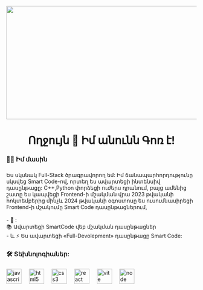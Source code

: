 <br clear="both">

<div align="center">
  <img height="300" width="600" src="https://skills-land.ru/img/22369745.jpg"  />
</div>

###

<h1 align="center">Ողջույն 👋 Իմ անունն Գոռ է!</h1>

###

###

###

<h3 align="left">👩‍💻 Իմ մասին</h3>

###

<p align="left">Ես սկսնակ Full-Stack ծրագրավորող եմ: Իմ ճանապարհորդությունը սկսվեց Smart Code-ով, որտեղ ես ավարտեցի ինտենսիվ դասընթացը: C++,Python փորձեցի ուժերս դրանում, բայց ամենից շատը ես կապվեցի Frontend-ի մշակման վրա 2023 թվականի հոկտեմբերից մինչև 2024 թվականի օգոստոսը ես ուսումնասիրեցի Frontend-ի մշակումը Smart Code դասընթացներում, <br><br>- 🔭 :<br> 📚 Ավարտեցի SmartCode վեբ մշակման դասընթացներ <br>- և ⚡ Ես ավարտեցի «Full-Devolepment» դասընթացը Smart Code:</p>

###

###

###

<h3 align="left">🛠 Տեխնոլոգիաներ:</h3>

###

<div align="left">
  <img src="https://cdn.jsdelivr.net/gh/devicons/devicon/icons/javascript/javascript-original.svg" height="40" alt="javascript logo"  />
  <img width="12" />
  <img src="https://cdn.jsdelivr.net/gh/devicons/devicon/icons/html5/html5-original.svg" height="40" alt="html5 logo"  />
  <img width="12" />
  <img src="https://cdn.jsdelivr.net/gh/devicons/devicon/icons/css3/css3-original.svg" height="40" alt="css3 logo"  />
  <img width="12" />
  <img src="https://cdn.jsdelivr.net/gh/devicons/devicon/icons/react/react-original.svg" height="40" alt="react logo"  />
  <img width="12" />
  <img src="https://skillicons.dev/icons?i=vite" height="40" alt="vite logo"  />
  <img width="12" />
  <img src="https://avatars.mds.yandex.net/i?id=5bd8d00cb179bfa317143576368429ad2588357f-13265158-images-thumbs&n=13" height="40" alt="node logo"  />
  <img width="12" />
 
</div>

###

###

###

###
